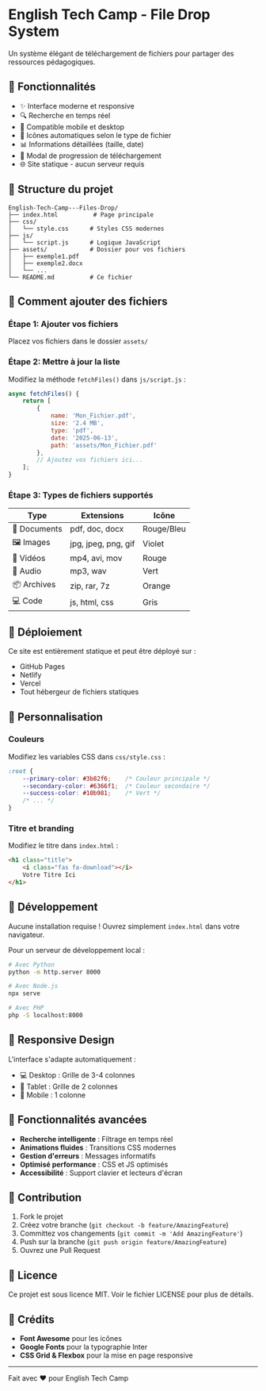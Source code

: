 # English Tech Camp - File Drop System

Un système élégant de téléchargement de fichiers pour partager des ressources pédagogiques.

## 🚀 Fonctionnalités

- ✨ Interface moderne et responsive
- 🔍 Recherche en temps réel
- 📱 Compatible mobile et desktop
- 🎨 Icônes automatiques selon le type de fichier
- 📊 Informations détaillées (taille, date)
- 🎯 Modal de progression de téléchargement
- 🌐 Site statique - aucun serveur requis

## 📁 Structure du projet

```
English-Tech-Camp---Files-Drop/
├── index.html          # Page principale
├── css/
│   └── style.css      # Styles CSS modernes
├── js/
│   └── script.js      # Logique JavaScript
├── assets/            # Dossier pour vos fichiers
│   ├── exemple1.pdf
│   ├── exemple2.docx
│   └── ...
└── README.md          # Ce fichier
```

## 🎯 Comment ajouter des fichiers

### Étape 1: Ajouter vos fichiers
Placez vos fichiers dans le dossier `assets/`

### Étape 2: Mettre à jour la liste
Modifiez la méthode `fetchFiles()` dans `js/script.js` :

```javascript
async fetchFiles() {
    return [
        {
            name: 'Mon_Fichier.pdf',
            size: '2.4 MB',
            type: 'pdf',
            date: '2025-06-13',
            path: 'assets/Mon_Fichier.pdf'
        },
        // Ajoutez vos fichiers ici...
    ];
}
```

### Étape 3: Types de fichiers supportés

| Type | Extensions | Icône |
|------|------------|-------|
| 📄 Documents | pdf, doc, docx | Rouge/Bleu |
| 🖼️ Images | jpg, jpeg, png, gif | Violet |
| 🎥 Vidéos | mp4, avi, mov | Rouge |
| 🎵 Audio | mp3, wav | Vert |
| 📦 Archives | zip, rar, 7z | Orange |
| 💻 Code | js, html, css | Gris |

## 🚀 Déploiement

Ce site est entièrement statique et peut être déployé sur :
- GitHub Pages
- Netlify  
- Vercel
- Tout hébergeur de fichiers statiques

## 🎨 Personnalisation

### Couleurs
Modifiez les variables CSS dans `css/style.css` :

```css
:root {
    --primary-color: #3b82f6;    /* Couleur principale */
    --secondary-color: #6366f1;  /* Couleur secondaire */
    --success-color: #10b981;    /* Vert */
    /* ... */
}
```

### Titre et branding
Modifiez le titre dans `index.html` :

```html
<h1 class="title">
    <i class="fas fa-download"></i>
    Votre Titre Ici
</h1>
```

## 🔧 Développement

Aucune installation requise ! Ouvrez simplement `index.html` dans votre navigateur.

Pour un serveur de développement local :
```bash
# Avec Python
python -m http.server 8000

# Avec Node.js
npx serve

# Avec PHP
php -S localhost:8000
```

## 📱 Responsive Design

L'interface s'adapte automatiquement :
- 💻 Desktop : Grille de 3-4 colonnes
- 📱 Tablet : Grille de 2 colonnes  
- 📱 Mobile : 1 colonne

## 🎯 Fonctionnalités avancées

- **Recherche intelligente** : Filtrage en temps réel
- **Animations fluides** : Transitions CSS modernes
- **Gestion d'erreurs** : Messages informatifs
- **Optimisé performance** : CSS et JS optimisés
- **Accessibilité** : Support clavier et lecteurs d'écran

## 🤝 Contribution

1. Fork le projet
2. Créez votre branche (`git checkout -b feature/AmazingFeature`)
3. Committez vos changements (`git commit -m 'Add AmazingFeature'`)
4. Push sur la branche (`git push origin feature/AmazingFeature`)
5. Ouvrez une Pull Request

## 📄 Licence

Ce projet est sous licence MIT. Voir le fichier LICENSE pour plus de détails.

## 🎉 Crédits

- **Font Awesome** pour les icônes
- **Google Fonts** pour la typographie Inter
- **CSS Grid & Flexbox** pour la mise en page responsive

---

Fait avec ❤️ pour English Tech Camp
